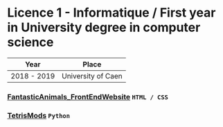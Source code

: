 # Licence 1 - Informatique / First year in University degree in computer science

| Year        | Place              |
| ----------- | ------------------ |
| 2018 - 2019 | University of Caen |

### [FantasticAnimals_FrontEndWebsite](/licence1/FantasticAnimals_FrontEndWebsite) `HTML / CSS`

### [TetrisMods](/licence1/TetrisMods) `Python`
